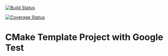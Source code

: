 [![Build Status](https://travis-ci.org/abdul-rehman0/cmake-project-with-gtest.svg?branch=master)](https://travis-ci.org/abdul-rehman0/cmake-project-with-gtest)

[![Coverage Status](https://coveralls.io/repos/github/abdul-rehman0/cmake-project-with-gtest/badge.svg?branch=master)](https://coveralls.io/github/abdul-rehman0/cmake-project-with-gtest?branch=master)

# CMake Template Project with Google Test
